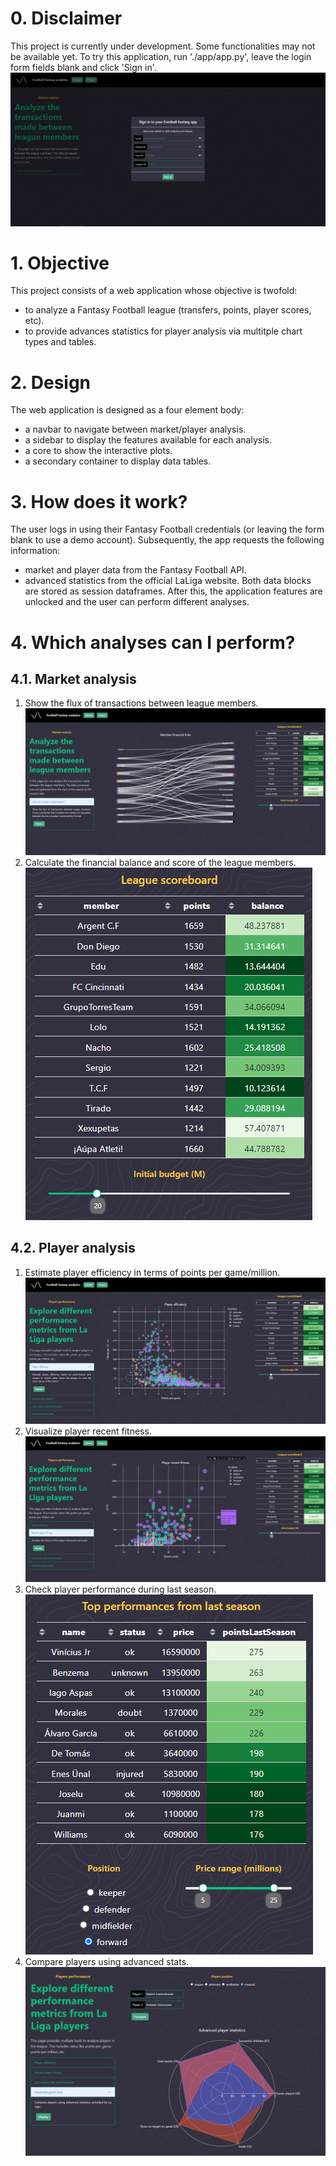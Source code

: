 # 0. Disclaimer
This project is currently under development. Some functionalities may not be available yet.
To try this application, run './app/app.py', leave the login form fields blank and click 'Sign in'.
![alt text](pics/login.PNG)

# 1. Objective
This project consists of a web application whose objective is twofold: 
- to analyze a Fantasy Football league (transfers, points, player scores, etc).
- to provide advances statistics for player analysis via multitple chart types and tables.

# 2. Design
The web application is designed as a four element body:
- a navbar to navigate between market/player analysis.
- a sidebar to display the features available for each analysis.
- a core to show the interactive plots.
- a secondary container to display data tables.

# 3. How does it work?
The user logs in using their Fantasy Football credentials (or leaving the form blank
to use a demo account). Subsequently, the app requests the following information:
- market and player data from the Fantasy Football API.
- advanced statistics from the official LaLiga website.
Both data blocks are stored as session dataframes. After this, the application features
are unlocked and the user can perform different analyses.

# 4. Which analyses can I perform?
## 4.1. Market analysis
1. Show the flux of transactions between league members.
![alt text](pics/market.PNG)
2. Calculate the financial balance and score of the league members.
![alt text](pics/scoreboard.PNG)
## 4.2. Player analysis
1. Estimate player efficiency in terms of points per game/million.
![alt text](pics/efficiency.PNG)
2. Visualize player recent fitness.
![alt text](pics/fitness.PNG)
3. Check player performance during last season.
![alt text](pics/last.PNG)
4. Compare players using advanced stats.
![alt text](pics/advanced.PNG)

